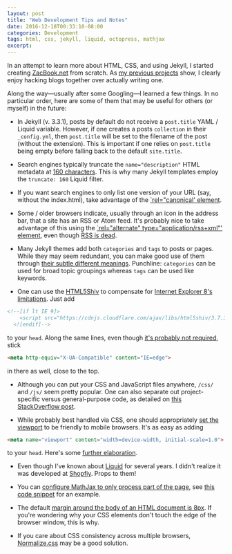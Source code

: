 ```yaml
---
layout: post
title: "Web Development Tips and Notes"
date: 2016-12-18T00:33:10-08:00
categories: Development
tags: html, css, jekyll, liquid, octopress, mathjax
excerpt:
---
```


In an attempt to learn more about HTML, CSS, and using Jekyll, I started creating [ZacBook.net](http://zacbook.net) from scratch. As [my previous projects](http://drz.ac) show, I clearly enjoy hacking blogs together over actually writing one. 

Along the way—usually after some Googling—I learned a few things. In no particular order, here are some of them that may be useful for others (or myself) in the future:

- In Jekyll (v. 3.3.1), posts by default do not receive a `post.title` YAML / Liquid variable. However, if one creates a posts `collection` in their `_config.yml`, then `post.title` will be set to the filename of the post (without the extension). This is important if one relies on `post.title` being empty before falling back to the default `site.title`. 

- Search engines typically truncate the `name="description"` HTML metadata at [160 characters](https://moz.com/learn/seo/meta-description). This is why many Jekyll templates employ the `truncate: 160` Liquid filter.

- If you want search engines to only list one version of your URL (say, without the index.html), take advantage of the [`rel="canonical' element](https://yoast.com/rel-canonical/).

- Some / older browsers indicate, usually through an icon in the address bar, that a site has an RSS or Atom feed. It's probably nice to take advantage of this using the [`rel="alternate" type="application/rss+xml"' element](http://www.femgeek.co.uk/typeapplicationrssxml-where-for-are-thou/), even though [RSS is dead](https://techcrunch.com/2010/09/13/rss-is-not-not-not-not-not-dead/).

- Many Jekyll themes add both `categories` and `tags` to posts or pages. While they may seem redundant, you can make good use of them through [their subtle different meanings](https://en.support.wordpress.com/posts/categories-vs-tags/). Punchline: `categories` can be used for broad topic groupings whereas `tags` can be used like keywords.

- One can use the [HTML5Shiv](https://en.wikipedia.org/wiki/HTML5_Shiv) to compensate for [Internet Explorer 8's limitations](http://www.w3schools.com/html/html5_browsers.asp). Just add
``` html
<!--[if lt IE 9]>
    <script src="https://cdnjs.cloudflare.com/ajax/libs/html5shiv/3.7.3/html5shiv.js"></script>
  <![endif]-->
```
to your `head`. Along the same lines, even though [it's probably not required](http://stackoverflow.com/questions/6771258/what-does-meta-http-equiv-x-ua-compatible-content-ie-edge-do), stick 
``` html
<meta http-equiv="X-UA-Compatible" content="IE=edge">
```
in there as well, close to the top.

- Although you can put your CSS and JavaScript files anywhere, `/css/` and `/js/` seem pretty popular. One can also separate out project-specific versus general-purpose code, as detailed on [this StackOverflow post](http://stackoverflow.com/questions/24199004/best-practice-to-organize-javascript-library-css-folder-structure).

- While probably best handled via CSS, one should appropriately [set the viewport](http://www.w3schools.com/css/css_rwd_viewport.asp) to be friendly to mobile browsers. It's as easy as adding
``` html
<meta name="viewport" content="width=device-width, initial-scale=1.0">
```
to your `head`. Here's some [further elaboration](https://webdesign.tutsplus.com/articles/quick-tip-dont-forget-the-viewport-meta-tag--webdesign-5972).

- Even though I've known about [Liquid](https://shopify.github.io/liquid/) for several years. I didn't realize it was developed at [Shopfiy](https://www.shopify.com). Props to them!

- You can [configure MathJax to only process part of the page](https://github.com/mathjax/MathJax/issues/1218), see [this code snippet](http://jsfiddle.net/artur99/1erzqsy6/1/) for an example.

- The default [margin around the body of an HTML document is 8px](http://stackoverflow.com/questions/13127887/html-default-body-margin). If you're wondering why your CSS elements don't touch the edge of the browser window, this is why.

- If you care about CSS consistency across multiple browsers, [Normalize.css](http://necolas.github.io/normalize.css/) may be a good solution.

